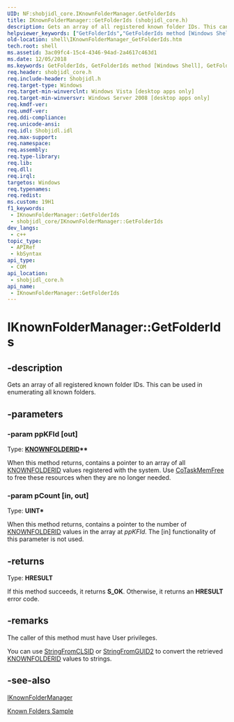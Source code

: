 ```yaml
---
UID: NF:shobjidl_core.IKnownFolderManager.GetFolderIds
title: IKnownFolderManager::GetFolderIds (shobjidl_core.h)
description: Gets an array of all registered known folder IDs. This can be used in enumerating all known folders.
helpviewer_keywords: ["GetFolderIds","GetFolderIds method [Windows Shell]","GetFolderIds method [Windows Shell]","IKnownFolderManager interface","IKnownFolderManager interface [Windows Shell]","GetFolderIds method","IKnownFolderManager.GetFolderIds","IKnownFolderManager::GetFolderIds","_shell_IKnownFolderManager_GetFolderIds","shell.IKnownFolderManager_GetFolderIds","shobjidl_core/IKnownFolderManager::GetFolderIds"]
old-location: shell\IKnownFolderManager_GetFolderIds.htm
tech.root: shell
ms.assetid: 3ac09fc4-15c4-4346-94ad-2a4617c463d1
ms.date: 12/05/2018
ms.keywords: GetFolderIds, GetFolderIds method [Windows Shell], GetFolderIds method [Windows Shell],IKnownFolderManager interface, IKnownFolderManager interface [Windows Shell],GetFolderIds method, IKnownFolderManager.GetFolderIds, IKnownFolderManager::GetFolderIds, _shell_IKnownFolderManager_GetFolderIds, shell.IKnownFolderManager_GetFolderIds, shobjidl_core/IKnownFolderManager::GetFolderIds
req.header: shobjidl_core.h
req.include-header: Shobjidl.h
req.target-type: Windows
req.target-min-winverclnt: Windows Vista [desktop apps only]
req.target-min-winversvr: Windows Server 2008 [desktop apps only]
req.kmdf-ver: 
req.umdf-ver: 
req.ddi-compliance: 
req.unicode-ansi: 
req.idl: Shobjidl.idl
req.max-support: 
req.namespace: 
req.assembly: 
req.type-library: 
req.lib: 
req.dll: 
req.irql: 
targetos: Windows
req.typenames: 
req.redist: 
ms.custom: 19H1
f1_keywords:
 - IKnownFolderManager::GetFolderIds
 - shobjidl_core/IKnownFolderManager::GetFolderIds
dev_langs:
 - c++
topic_type:
 - APIRef
 - kbSyntax
api_type:
 - COM
api_location:
 - shobjidl_core.h
api_name:
 - IKnownFolderManager::GetFolderIds
---
```


# IKnownFolderManager::GetFolderIds


## -description

Gets an array of all registered known folder IDs. This can be used in enumerating all known folders.

## -parameters

### -param ppKFId [out]

Type: <b><a href="/windows/desktop/shell/knownfolderid">KNOWNFOLDERID</a>**</b>

When this method returns, contains a pointer to an array of all <a href="/windows/desktop/shell/knownfolderid">KNOWNFOLDERID</a> values registered with the system. Use <a href="/windows/desktop/api/combaseapi/nf-combaseapi-cotaskmemfree">CoTaskMemFree</a> to free these resources when they are no longer needed.

### -param pCount [in, out]

Type: <b>UINT*</b>

When this method returns, contains a pointer to the number of <a href="/windows/desktop/shell/knownfolderid">KNOWNFOLDERID</a> values in the array at <i>ppKFId</i>. The [in] functionality of this parameter is not used.

## -returns

Type: <b>HRESULT</b>

If this method succeeds, it returns <b xmlns:loc="http://microsoft.com/wdcml/l10n">S_OK</b>. Otherwise, it returns an <b xmlns:loc="http://microsoft.com/wdcml/l10n">HRESULT</b> error code.

## -remarks

The caller of this method must have User privileges.

You can use <a href="/windows/desktop/api/combaseapi/nf-combaseapi-stringfromclsid">StringFromCLSID</a> or <a href="/windows/desktop/api/combaseapi/nf-combaseapi-stringfromguid2">StringFromGUID2</a> to convert the retrieved <a href="/windows/desktop/shell/knownfolderid">KNOWNFOLDERID</a> values to strings.

## -see-also

<a href="/windows/desktop/api/shobjidl_core/nn-shobjidl_core-iknownfoldermanager">IKnownFolderManager</a>



<a href="/previous-versions/windows/desktop/legacy/dd940364(v=vs.85)">Known Folders Sample</a>

